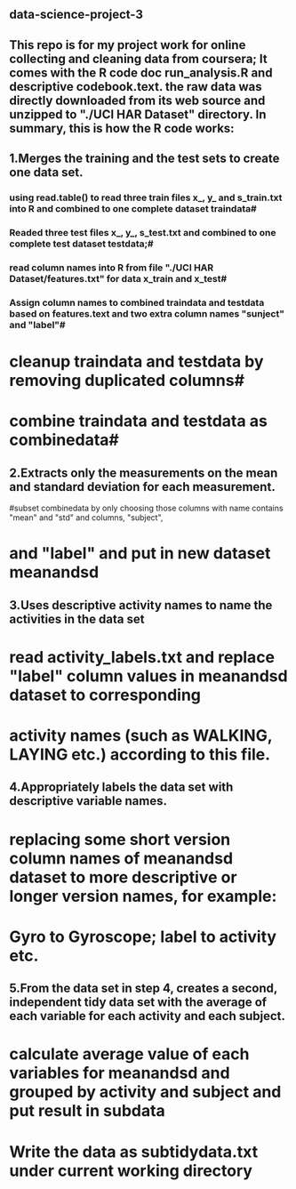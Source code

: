 ## data-science-project-3

## This repo is for my project work for online collecting and cleaning data from coursera; It comes with the R code doc run_analysis.R and descriptive codebook.text. the raw data was directly downloaded from its web source and unzipped to "./UCI HAR Dataset" directory. In summary, this is how the R code works:  

## 1.Merges the training and the test sets to create one data set.
  ### using read.table() to read three train files x_, y_ and s_train.txt into R and combined to one complete dataset traindata#
  ### Readed three test files x_, y_, s_test.txt and combined to one complete test dataset testdata;#
  ### read column names into R from file "./UCI HAR Dataset/features.txt" for data x_train and x_test#
  ### Assign column names to combined traindata and testdata based on features.text and two extra column names "sunject" and  "label"#
  # cleanup traindata and testdata by removing duplicated columns#
  # combine traindata and testdata as combinedata#

## 2.Extracts only the measurements on the mean and standard deviation for each measurement. 
 #subset combinedata by only choosing those columns with name contains "mean" and "std" and columns, "subject",
 # and "label" and put in new dataset meanandsd

## 3.Uses descriptive activity names to name the activities in the data set
 # read activity_labels.txt and replace "label" column values in meanandsd dataset to corresponding 
 # activity names (such as WALKING, LAYING etc.) according to this file.
 
## 4.Appropriately labels the data set with descriptive variable names.
 # replacing some short version column names of meanandsd dataset to more descriptive or longer version names, for example:
 # Gyro	to Gyroscope; label  to activity etc.

## 5.From the data set in step 4, creates a second, independent tidy data  set with the average of each variable for each activity and each subject.
  # calculate average value of each variables for meanandsd and grouped by activity and subject and put result in subdata
  # Write the data as subtidydata.txt under current working directory
 
